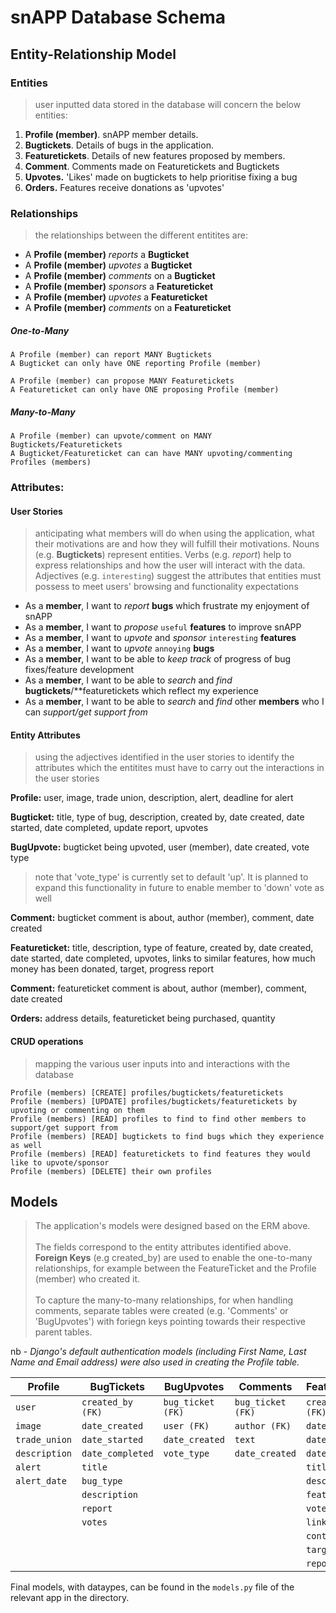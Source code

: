 # snAPP Database Schema

## Entity-Relationship Model

### Entities
> user inputted data stored in the database will concern the below entities:

1. **Profile (member)**. snAPP member details.
2. **Bugtickets**. Details of bugs in the application.
3. **Featuretickets**. Details of new features proposed by members.
4. **Comment**. Comments made on Featuretickets and Bugtickets
5. **Upvotes.** 'Likes' made on bugtickets to help prioritise fixing a bug
6. **Orders.** Features receive donations as 'upvotes'



### Relationships
> the relationships between the different entitites are:
* A **Profile (member)** *reports* a **Bugticket**
* A **Profile (member)** *upvotes* a **Bugticket**
* A **Profile (member)** *comments* on a **Bugticket**
* A **Profile (member)** *sponsors* a **Featureticket**
* A **Profile (member)** *upvotes* a **Featureticket**
* A **Profile (member)** *comments* on a **Featureticket**


##### One-to-Many
    A Profile (member) can report MANY Bugtickets 
    A Bugticket can only have ONE reporting Profile (member)    
    
    A Profile (member) can propose MANY Featuretickets 
    A Featureticket can only have ONE proposing Profile (member)

##### Many-to-Many
    A Profile (member) can upvote/comment on MANY Bugtickets/Featuretickets
    A Bugticket/Featureticket can can have MANY upvoting/commenting Profiles (members)


### Attributes:

#### User Stories
> anticipating what members will do when using the application, what their motivations 
are and how they will fulfill their motivations. Nouns (e.g. **Bugtickets**) represent entities. Verbs (e.g. *report*) 
help to express relationships and how the user will interact with the data. 
Adjectives (e.g. `interesting`) suggest the attributes that entities must possess 
to meet users' browsing and functionality expectations  
* As a **member**, I want to *report* **bugs** which frustrate my enjoyment of snAPP
* As a **member**, I want to *propose* `useful` **features** to improve snAPP
* As a **member**, I want to *upvote* and *sponsor* `interesting` **features**
* As a **member**, I want to *upvote* `annoying` **bugs**
* As a **member**, I want to be able to *keep track* of progress of bug fixes/feature development
* As a **member**, I want to be able to *search* and *find* **bugtickets**/**featuretickets which reflect my experience
* As a **member**, I want to be able to *search* and *find* other **members** who I can *support/get support from*


#### Entity Attributes
> using the adjectives identified in the user stories to identify the attributes which the entitites must have to carry out the interactions in the user stories

**Profile:** user, image, trade union, description, alert, deadline for alert

**Bugticket:** title, type of bug, description, created by, date created, date started, date completed, update report, upvotes

**BugUpvote:** bugticket being upvoted, user (member), date created, vote type 

> note that 'vote_type' is currently set to default 'up'. It is planned to expand this functionality in future to enable member to 'down' vote as well

**Comment:** bugticket comment is about, author (member), comment, date created

**Featureticket:** title, description, type of feature, created by, date created, date started, date completed, upvotes, links to similar features, how much money has been donated, target, progress report

**Comment:** featureticket comment is about, author (member), comment, date created

**Orders:** address details, featureticket being purchased, quantity

#### CRUD operations 
> mapping the various user inputs into and interactions with the database


    Profile (members) [CREATE] profiles/bugtickets/featuretickets
    Profile (members) [UPDATE] profiles/bugtickets/featuretickets by upvoting or commenting on them
    Profile (members) [READ] profiles to find to find other members to support/get support from
    Profile (members) [READ] bugtickets to find bugs which they experience as well
    Profile (members) [READ] featuretickets to find features they would like to upvote/sponsor
    Profile (members) [DELETE] their own profiles
    

## Models

> The application's models were designed based on the ERM above.<br><br>The fields correspond to the entity attributes identified above. **Foreign Keys** (e.g created_by) are used to enable the one-to-many relationships, for example between the FeatureTicket and the Profile (member) who created it.<br><br>To capture the many-to-many relationships, for when handling comments, separate tables were created (e.g. 'Comments' or 'BugUpvotes') with foriegn keys pointing towards their respective parent tables. 

nb - *Django's default authentication models (including First Name, Last Name and Email address) were also used in creating the Profile table.* 


|Profile|BugTickets|BugUpvotes|Comments|FeatureTickets|Comment|Order|OrderLineItem     
| --- | --- | --- | --- | --- |--- |--- |--- |
| `user` | `created_by (FK)` | `bug_ticket (FK)` | `bug_ticket (FK)` | `created_by (FK)` | `feature_ticket (FK)` | `full_name` | `order` |
| `image`| `date_created` | `user (FK)` | `author (FK)` | `date_created` | `author (FK)` | `street_address1` | `feature` |
| `trade_union`| `date_started` | `date_created` | `text` | `date_started` | `text` | `street_address2` | `quantity` |
| `description` | `date_completed` | `vote_type` | `date_created` | `date_completed` | `date_created` | `town_or_city` | |
| `alert` | `title` | | | `title` | `county` | |
| `alert_date` | `bug_type` | | | `description` | `postcode` | |
| | `description` | | | `feature_type` | `country` | |
|       | `report` | | | `votes` | `phone_number` | |
|        | `votes` | | | `links` | `date` | |
|        | | | | `contribution` | | |
|        | | | | `target` | | |
|     |    | | | `report` | | |

Final models, with dataypes, can be found in the `models.py` file of the relevant app in the directory.

                        
                        